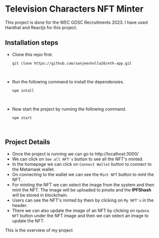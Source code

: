 # Television Characters NFT Minter 

This project is done for the WEC GDSC Recruitments 2023. I have used Hardhat and Reactjs for this project.
## Installation steps

- Clone this repo first.
  <br>
  
      git clone https://github.com/sanjeevholla26/eth-app.git

  <br>

- Run the following command to install the dependensies.
  <br>
  
      npm intall
  
  <br>

- Now start the project by running the following command.
  <br>

      npm start
    
  <br>

## Project Details

- Once the project is running we can go to http://localhost:3000/
- We can click on `See all NFT's` button to see all the NFT's minted.
- In the homepage we can click on `Connect Wallet` button to connect to the Metamask wallet.
- On connecting to the wallet we can see the `Mint NFT` button to mint the NFT.
- For minting the NFT we can select the image from the system and then mint the NFT. The image will be uploaded to *pinata* and the **IPFShash** will be stored in blockchain.
- Users can see the NFT's minted by them by clicking on `My NFT's` in the header. 
- There we can also update the image of an NFT by clicking on `Update NFT` button under the NFT image and then we can select an image to update the NFT.

This is the overview of my project




  
